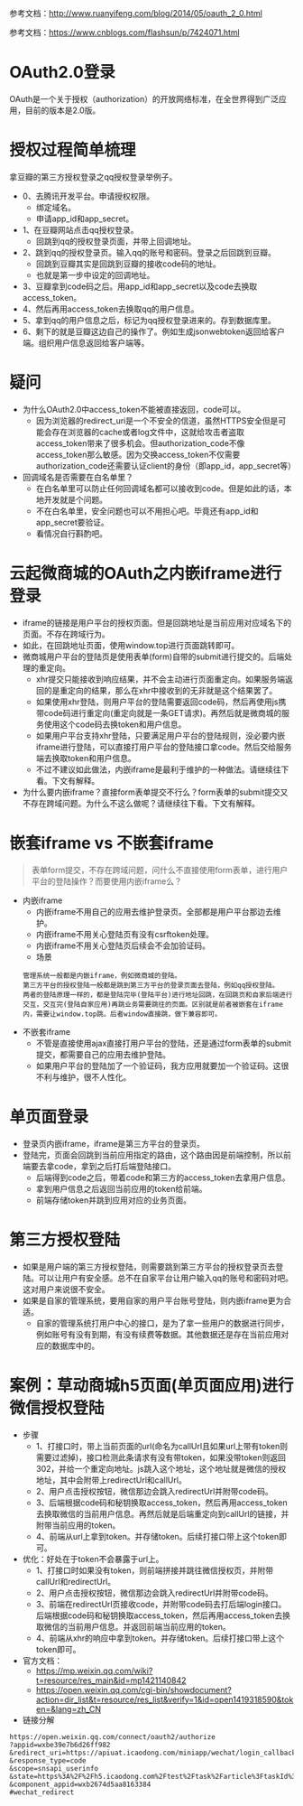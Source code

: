 参考文档：http://www.ruanyifeng.com/blog/2014/05/oauth_2_0.html

参考文档：https://www.cnblogs.com/flashsun/p/7424071.html

# OAuth2.0登录
OAuth是一个关于授权（authorization）的开放网络标准，在全世界得到广泛应用，目前的版本是2.0版。

# 授权过程简单梳理
拿豆瓣的第三方授权登录之qq授权登录举例子。
* 0、去腾讯开发平台。申请授权权限。
    - 绑定域名。
    - 申请app_id和app_secret。
* 1、在豆瓣网站点击qq授权登录。
    - 回跳到qq的授权登录页面，并带上回调地址。
* 2、跳到qq的授权登录页。输入qq的账号和密码。登录之后回跳到豆瓣。
    - 回跳到豆瓣其实是回跳到豆瓣的接收code码的地址。
    - 也就是第一步中设定的回调地址。
* 3、豆瓣拿到code码之后。用app_id和app_secret以及code去换取access_token。
* 4、然后再用access_token去换取qq的用户信息。
* 5、拿到qq的用户信息之后，标记为qq授权登录进来的。存到数据库里。
* 6、剩下的就是豆瓣这边自己的操作了。例如生成jsonwebtoken返回给客户端。组织用户信息返回给客户端等。

# 疑问
* 为什么OAuth2.0中access_token不能被直接返回，code可以。
    - 因为浏览器的redirect_uri是一个不安全的信道，虽然HTTPS安全但是可能会存在浏览器的cache或者log文件中，这就给攻击者盗取access_token带来了很多机会。但authorization_code不像access_token那么敏感。因为交换access_token不仅需要authorization_code还需要认证client的身份（即app_id，app_secret等）
* 回调域名是否需要在白名单里？
    - 在白名单里可以防止任何回调域名都可以接收到code。但是如此的话，本地开发就是个问题。
    - 不在白名单里，安全问题也可以不用担心吧。毕竟还有app_id和app_secret要验证。
    - 看情况自行斟酌吧。
    
# 云起微商城的OAuth之内嵌iframe进行登录
* iframe的链接是用户平台的授权页面。但是回跳地址是当前应用对应域名下的页面。不存在跨域行为。
* 如此，在回跳地址页面，使用window.top进行页面跳转即可。
* 微商城用户平台的登陆页是使用表单(form)自带的submit进行提交的。后端处理的重定向。
    - xhr提交只能接收到响应结果，并不会主动进行页面重定向。如果服务端返回的是重定向的结果，那么在xhr中接收到的无非就是这个结果罢了。
    - 如果使用xhr登陆，则用户平台的登陆需要返回code码，然后再使用js携带code码进行重定向(重定向就是一条GET请求)。再然后就是微商城的服务使用这个code码去换token和用户信息。
    - 如果用户平台支持xhr登陆，只要满足用户平台的登陆规则，没必要内嵌iframe进行登陆，可以直接打用户平台的登陆接口拿code。然后交给服务端去换取token和用户信息。
    - 不过不建议如此做法，内嵌iframe是最利于维护的一种做法。请继续往下看。下文有解释。
* 为什么要内嵌iframe？直接form表单提交不行么？form表单的submit提交又不存在跨域问题。为什么不这么做呢？请继续往下看。下文有解释。

# 嵌套iframe vs 不嵌套iframe
> 表单form提交，不存在跨域问题，问什么不直接使用form表单，进行用户平台的登陆操作？而要使用内嵌iframe么？
* 内嵌iframe
    - 内嵌iframe不用自己的应用去维护登录页。全部都是用户平台那边去维护。
    - 内嵌iframe不用关心登陆页有没有csrftoken处理。
    - 内嵌iframe不用关心登陆页后续会不会加验证码。
    - 场景
    ```
    管理系统一般都是内嵌iframe，例如微商城的登陆。
    第三方平台的授权登陆一般都是跳到第三方平台的登录页面去登陆，例如qq授权登陆。
    两者的登陆原理一样的，都是登陆完毕(登陆平台)进行地址回跳，在回跳页和自家后端进行交互，交互完(登陆自家应用)再跳业务需要跳往的页面。区别就是前者被嵌套在iframe内，需要让window.top跳。后者window直接跳，做下兼容即可。
    ```
* 不嵌套iframe
    - 不管是直接使用ajax直接打用户平台的登陆，还是通过form表单的submit提交，都需要自己的应用去维护登陆。
    - 如果用户平台的登陆加了一个验证码，我方应用就要加一个验证码。这很不利与维护，很不人性化。

# 单页面登录
* 登录页内嵌iframe，iframe是第三方平台的登录页。
* 登陆完，页面会回跳到当前应用指定的路由，这个路由因是前端控制，所以前端要去拿code，拿到之后打后端登陆接口。
    - 后端得到code之后，带着code和第三方的access_token去拿用户信息。
    - 拿到用户信息之后返回当前应用的token给前端。
    - 前端存储token并跳到应用对应的业务页面。

# 第三方授权登陆
* 如果是用户端的第三方授权登陆，则需要跳到第三方平台的授权登录页去登陆。可以让用户有安全感。总不在自家平台让用户输入qq的账号和密码对吧。这对用户来说很不安全。
* 如果是自家的管理系统，要用自家的用户平台账号登陆，则内嵌iframe更为合适。
    - 自家的管理系统打用户中心的接口，是为了拿一些用户的数据进行同步，例如账号有没有到期，有没有续费等数据。其他数据还是存在当前应用对应的数据库中的。

# 案例：草动商城h5页面(单页面应用)进行微信授权登陆
* 步骤
    - 1、打接口时，带上当前页面的url(命名为callUrl且如果url上带有token则需要过滤掉)，接口检测此条请求有没有带token，如果没带token则返回302，并给一个重定向地址。js跳入这个地址，这个地址就是微信的授权地址，其中会附带上redirectUrl和callUrl。
    - 2、用户点击授权按钮，微信那边会跳入redirectUrl并附带code码。
    - 3、后端根据code码和秘钥换取access_token，然后再用access_token去换取微信的当前用户信息。再然后就是后端重定向到callUrl的链接，并附带当前应用的token。
    - 4、前端从url上拿到token。并存储token。后续打接口带上这个token即可。
* 优化：好处在于token不会暴露于url上。
    - 1、打接口时如果没有token，则前端拼接并跳往微信授权页，并附带callUrl和redirectUrl。
    - 2、用户点击授权按钮，微信那边会跳入redirectUrl并附带code码。
    - 3、前端在redirectUrl页接收code，并附带code码去打后端login接口。后端根据code码和秘钥换取access_token，然后再用access_token去换取微信的当前用户信息。并返回前端当前应用的token。
    - 4、前端从xhr的响应中拿到token。并存储token。后续打接口带上这个token即可。
* 官方文档：
    - https://mp.weixin.qq.com/wiki?t=resource/res_main&id=mp1421140842
    - https://open.weixin.qq.com/cgi-bin/showdocument?action=dir_list&t=resource/res_list&verify=1&id=open1419318590&token=&lang=zh_CN
* 链接分解
```
https://open.weixin.qq.com/connect/oauth2/authorize
?appid=wxbe39e7b6d26ff982
&redirect_uri=https://apiuat.icaodong.com/miniapp/wechat/login_callback
&response_type=code
&scope=snsapi_userinfo
&state=https%3A%2F%2Fh5.icaodong.com%2Ftest%2Ftask%2Farticle%3FtaskId%3D252%26ruleId%3D327%26step%3D4%26userId%3D8%26empId%3D31580
&component_appid=wxb2674d5aa8163384
#wechat_redirect
```
